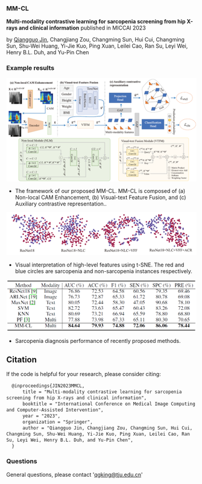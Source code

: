 ### MM-CL

**Multi-modality contrastive learning for sarcopenia screening from hip X-rays and clinical information** published in MICCAI 2023

by [Qiangguo Jin](https://scholar.google.com/citations?user=USoKG48AAAAJ), Changjiang Zou, Changming Sun, Hui Cui, Changming Sun, Shu-Wei Huang,
Yi-Jie Kuo, Ping Xuan, Leilei Cao, Ran Su, Leyi Wei, Henry B.L. Duh, and Yu-Pin Chen

### Example results 

![](results/framework.png)
- The framework of our proposed MM-CL. MM-CL is composed of (a) Non-local CAM Enhancement, (b) Visual-text Feature Fusion, and (c) Auxiliary contrastive representation..
  
![](results/ablation.png)
- Visual interpretation of high-level features using t-SNE. The red and blue circles are sarcopenia and non-sarcopenia instances respectively.
  
![](results/res.png)
- Sarcopenia diagnosis performance of recently proposed methods.

## Citation

If the code is helpful for your research, please consider citing:

  ```shell
    @inproceedings{JIN2023MMCL,
        title = "Multi-modality contrastive learning for sarcopenia screening from hip X-rays and clinical information",
        booktitle = "International Conference on Medical Image Computing and Computer-Assisted Intervention",
        year = "2023",
        organization = "Springer",
        author = "Qiangguo Jin, Changjiang Zou, Changming Sun, Hui Cui, Changming Sun, Shu-Wei Huang, Yi-Jie Kuo, Ping Xuan, Leilei Cao, Ran Su, Leyi Wei, Henry B.L. Duh, and Yu-Pin Chen",
    }
  ```


### Questions

General questions, please contact 'qgking@tju.edu.cn'





